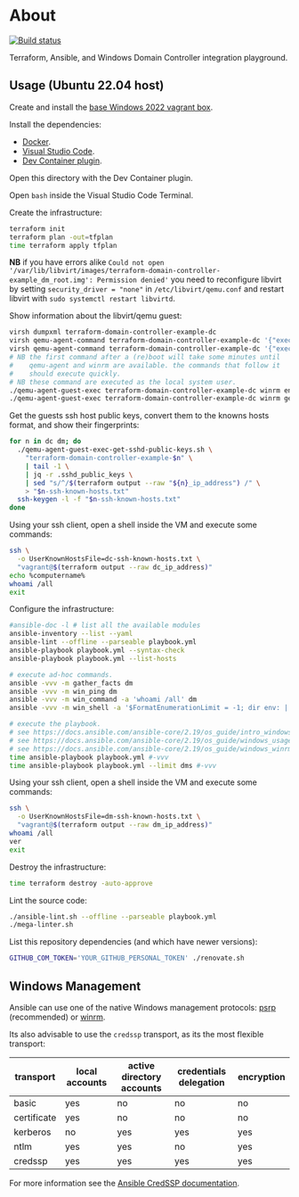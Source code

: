 # About

[![Build status](https://github.com/rgl/terraform-libvirt-ansible-windows-domain-controller-example/workflows/build/badge.svg)](https://github.com/rgl/terraform-libvirt-ansible-windows-domain-controller-example/actions?query=workflow%3Abuild)

Terraform, Ansible, and Windows Domain Controller integration playground.

## Usage (Ubuntu 22.04 host)

Create and install the [base Windows 2022 vagrant box](https://github.com/rgl/windows-vagrant).

Install the dependencies:

* [Docker](https://docs.docker.com/engine/install/).
* [Visual Studio Code](https://code.visualstudio.com).
* [Dev Container plugin](https://marketplace.visualstudio.com/items?itemName=ms-vscode-remote.remote-containers).

Open this directory with the Dev Container plugin.

Open `bash` inside the Visual Studio Code Terminal.

Create the infrastructure:

```bash
terraform init
terraform plan -out=tfplan
time terraform apply tfplan
```

**NB** if you have errors alike `Could not open '/var/lib/libvirt/images/terraform-domain-controller-example_dm_root.img': Permission denied'` you need to reconfigure libvirt by setting `security_driver = "none"` in `/etc/libvirt/qemu.conf` and restart libvirt with `sudo systemctl restart libvirtd`.

Show information about the libvirt/qemu guest:

```bash
virsh dumpxml terraform-domain-controller-example-dc
virsh qemu-agent-command terraform-domain-controller-example-dc '{"execute":"guest-info"}' --pretty
virsh qemu-agent-command terraform-domain-controller-example-dc '{"execute":"guest-network-get-interfaces"}' --pretty
# NB the first command after a (re)boot will take some minutes until
#    qemu-agent and winrm are available. the commands that follow it
#    should execute quickly.
# NB these command are executed as the local system user.
./qemu-agent-guest-exec terraform-domain-controller-example-dc winrm enumerate winrm/config/listener
./qemu-agent-guest-exec terraform-domain-controller-example-dc winrm get winrm/config
```

Get the guests ssh host public keys, convert them to the knowns hosts format,
and show their fingerprints:

```bash
for n in dc dm; do
  ./qemu-agent-guest-exec-get-sshd-public-keys.sh \
    "terraform-domain-controller-example-$n" \
    | tail -1 \
    | jq -r .sshd_public_keys \
    | sed "s/^/$(terraform output --raw "${n}_ip_address") /" \
    > "$n-ssh-known-hosts.txt"
  ssh-keygen -l -f "$n-ssh-known-hosts.txt"
done
```

Using your ssh client, open a shell inside the VM and execute some commands:

```bash
ssh \
  -o UserKnownHostsFile=dc-ssh-known-hosts.txt \
  "vagrant@$(terraform output --raw dc_ip_address)"
echo %computername%
whoami /all
exit
```

Configure the infrastructure:

```bash
#ansible-doc -l # list all the available modules
ansible-inventory --list --yaml
ansible-lint --offline --parseable playbook.yml
ansible-playbook playbook.yml --syntax-check
ansible-playbook playbook.yml --list-hosts

# execute ad-hoc commands.
ansible -vvv -m gather_facts dm
ansible -vvv -m win_ping dm
ansible -vvv -m win_command -a 'whoami /all' dm
ansible -vvv -m win_shell -a '$FormatEnumerationLimit = -1; dir env: | Sort-Object Name | Format-Table -AutoSize | Out-String -Stream -Width ([int]::MaxValue) | ForEach-Object {$_.TrimEnd()}' dm

# execute the playbook.
# see https://docs.ansible.com/ansible-core/2.19/os_guide/intro_windows.html
# see https://docs.ansible.com/ansible-core/2.19/os_guide/windows_usage.html
# see https://docs.ansible.com/ansible-core/2.19/os_guide/windows_winrm.html#winrm-limitations
time ansible-playbook playbook.yml #-vvv
time ansible-playbook playbook.yml --limit dms #-vvv
```

Using your ssh client, open a shell inside the VM and execute some commands:

```bash
ssh \
  -o UserKnownHostsFile=dm-ssh-known-hosts.txt \
  "vagrant@$(terraform output --raw dm_ip_address)"
whoami /all
ver
exit
```

Destroy the infrastructure:

```bash
time terraform destroy -auto-approve
```

Lint the source code:

```bash
./ansible-lint.sh --offline --parseable playbook.yml
./mega-linter.sh
```

List this repository dependencies (and which have newer versions):

```bash
GITHUB_COM_TOKEN='YOUR_GITHUB_PERSONAL_TOKEN' ./renovate.sh
```

## Windows Management

Ansible can use one of the native Windows management protocols: [psrp](https://docs.ansible.com/ansible-core/2.19/collections/ansible/builtin/psrp_connection.html) (recommended) or [winrm](https://docs.ansible.com/ansible-core/2.19/collections/ansible/builtin/winrm_connection.html).

Its also advisable to use the `credssp` transport, as its the most flexible transport:

| transport   | local accounts | active directory accounts | credentials delegation | encryption |
|-------------|----------------|---------------------------|------------------------|------------|
| basic       | yes            | no                        | no                     | no         |
| certificate | yes            | no                        | no                     | no         |
| kerberos    | no             | yes                       | yes                    | yes        |
| ntlm        | yes            | yes                       | no                     | yes        |
| credssp     | yes            | yes                       | yes                    | yes        |

For more information see the [Ansible CredSSP documentation](https://docs.ansible.com/ansible-core/2.19/os_guide/windows_winrm.html#credssp).
